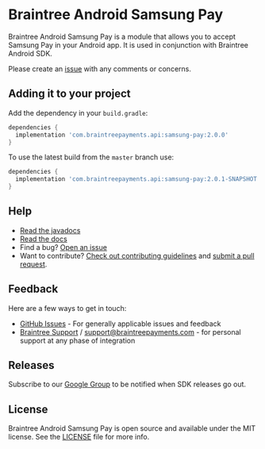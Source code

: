 # Braintree Android Samsung Pay

Braintree Android Samsung Pay is a module that allows you to accept Samsung Pay in your Android app. It is used in conjunction with Braintree Android SDK.

Please create an [issue](https://github.com/braintree/braintree-android-samsung-pay/issues) with any comments or concerns.

## Adding it to your project

Add the dependency in your `build.gradle`:

```groovy
dependencies {
  implementation 'com.braintreepayments.api:samsung-pay:2.0.0'
}
```

To use the latest build from the `master` branch use:

```groovy
dependencies {
  implementation 'com.braintreepayments.api:samsung-pay:2.0.1-SNAPSHOT'
}
```

## Help

* [Read the javadocs](http://javadoc.io/doc/com.braintreepayments.api/braintree-android-samsung-pay/)
* [Read the docs](https://developers.braintreepayments.com/guides/samsung-pay/client-side/android/v2)
* Find a bug? [Open an issue](https://github.com/braintree/braintree-android-samsung-pay/issues)
* Want to contribute? [Check out contributing guidelines](CONTRIBUTING.md) and [submit a pull request](https://help.github.com/articles/creating-a-pull-request).

## Feedback

Here are a few ways to get in touch:

* [GitHub Issues](https://github.com/braintree/braintree-android-samsung-pay/issues) - For generally applicable issues and feedback
* [Braintree Support](https://articles.braintreepayments.com/) / [support@braintreepayments.com](mailto:support@braintreepayments.com) -
for personal support at any phase of integration

## Releases

Subscribe to our [Google Group](https://groups.google.com/forum/#!forum/braintree-sdk-announce) to
be notified when SDK releases go out.

## License

Braintree Android Samsung Pay is open source and available under the MIT license. See the [LICENSE](LICENSE) file for more info.
